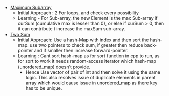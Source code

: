 - [Maximum Subarray](https://leetcode.com/problems/maximum-subarray/)
	- Initial Approach : 2 For loops, and check every possibility
	- Learning - For Sub-array, the new Element is the max Sub-array if curSum (cumulative max is lesser than 0), or else if curSum > 0, then it can contribute t increase the maxSum sub-array.
- [Two Sum](https://leetcode.com/problems/two-sum/)
	- Initial Approach: Use a hash-Map with index and then sort the hash-map. use two pointers to check sum, if greater then reduce back-pointer and if smaller then increase forward-pointer.
	- Learning : Cant sort hash-map as for sort function in cpp to run, as for sort to work it needs random-access iterator which hash-map (unordered_map) doesn't provide.
		- Hence Use vector of pair of int and then solve it using the same logic. This also resolves issue of duplicate elements in parent array which would cause issue in unordered_map as there key has to be unique.
